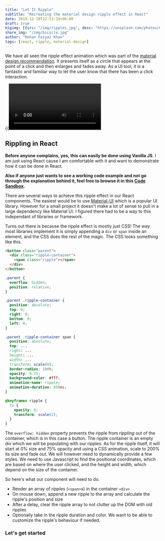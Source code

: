 ```yaml
---
title: "Let It Ripple"
subtitle: "Recreating the material design ripple effect in React"
date: 2019-12-10T22:53:19+06:00
draft: true
bigimg: [{src: "/img/ripples.jpg", desc: "https://unsplash.com/photos/Q5QspluNZmM"}]
share_img: "/img/bicycle.jpg"
author: "Rohan Faiyaz Khan"
tags: [react, ripple, material-design]
---
```


We have all seen the ripple effect animation which was part of the [material design recommendation](https://material.io/develop/web/components/ripples/). It presents itself as a circle that appears at the point of a click and then enlarges and fades away. As a UI tool, it is a fantastic and familiar way to let the user know that there has been a click interaction.

 {{<video src="/img/ripple.webm">}}

## Rippling in React

__Before anyone complains, yes, this can easily be done using Vanilla JS__. I am just using React cause I am comfortable with it and want to demonstrate how it can be done in React.

__Also if anyone just wants to see a working code example and not go through the explanation behind it, feel free to browse it in this [Code Sandbox](https://codesandbox.io/s/react-material-design-ripple-effect-tsucg).__

There are several ways to achieve this ripple effect in our React components. The easiest would be to use [Material-UI](https://material-ui.com/) which is a popular UI library. However for a small project it doesn't make a lot of sense to pull in a large dependency like Material UI. I figured there had to be a way to this independant of libraries or framework.

Turns out there is because the ripple effect is mostly just CSS! The way most libraries implement it is simply appending a `div` or `span` inside an element, and the CSS does the rest of the magic. The CSS looks something like this.

```html
<button class="parent">
  <div class="ripple-container">
    <span class="ripple"></span>
  </div>
</button>
```
```css
.parent {
  overflow: hidden;
  position: relative;
}

.parent .ripple-container {
  position: absolute;
  top: 0;
  right: 0;
  bottom: 0;
  left: 0;
}

.parent .ripple-container span {
  position: absolute;
  top: ...
  right: ...
  height: ...
  width: ...
  transform: scale(0);
  border-radius: 100%;
  opacity: 0.75;
  background-color: #fff;
  animation-name: ripple;
  animation-duration: 850ms;
}

@keyframes ripple {
  to {
    opacity: 0;
    transform: scale(2);
  }
}
```

The `overflow: hidden` property prevents the ripple from _rippling_ out of the container, which is in this case a button. The ripple container is an empty div which we will be populating with our ripples. As for the ripple itself, it will start at 0% size and 75% opacity and using a CSS animation, scale to 200% its size and fade out. We will however need to dynamically provide a few styles. We need to use Javascript to find the positional coordinates, which are based on where the user clicked, and the height and width, which depend on the size of the container.

So here's what our component will need to do.

- Render an array of _ripples_ (`<span>`s) in the container `<div>`
- On mouse down, append a new ripple to the array and calculate the ripple's position and size
- After a delay, clear the ripple array to not clutter up the DOM with old ripples
- Optionally take in the ripple duration and color. We want to be able to customize the ripple's behaviour if needed.

### Let's get started

